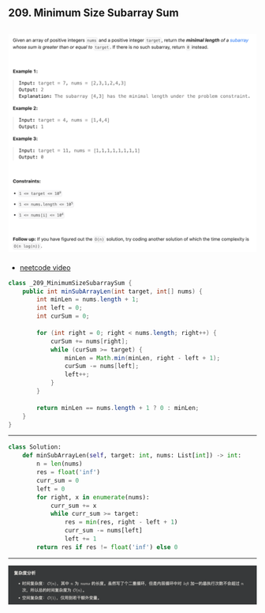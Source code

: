 ## 209. Minimum Size Subarray Sum
![](img/2023-09-04-01-10-38.png)
---

- [neetcode video](https://youtu.be/aYqYMIqZx5s?t=294)

```java
class _209_MinimumSizeSubarraySum {
    public int minSubArrayLen(int target, int[] nums) {
        int minLen = nums.length + 1;
        int left = 0;
        int curSum = 0;

        for (int right = 0; right < nums.length; right++) {
            curSum += nums[right];
            while (curSum >= target) {
                minLen = Math.min(minLen, right - left + 1);
                curSum -= nums[left];
                left++;
            }
        }

        return minLen == nums.length + 1 ? 0 : minLen;
    }
}
```
---

```py
class Solution:
    def minSubArrayLen(self, target: int, nums: List[int]) -> int:
        n = len(nums)
        res = float('inf')
        curr_sum = 0
        left = 0
        for right, x in enumerate(nums):
            curr_sum += x
            while curr_sum >= target:
                res = min(res, right - left + 1)
                curr_sum -= nums[left]
                left += 1
        return res if res != float('inf') else 0
```
---

![](img/2025-05-23-01-52-29.png)